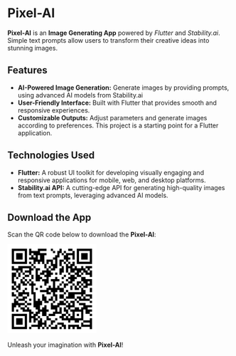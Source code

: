 # Pixel-AI

**Pixel-AI** is an **Image Generating App** powered by *Flutter* and *Stability.ai*. Simple text prompts allow users to transform their creative ideas into stunning images.

## Features

- **AI-Powered Image Generation:** Generate images by providing prompts, using advanced AI models from Stability.ai
- **User-Friendly Interface:** Built with Flutter that provides smooth and responsive experiences.
- **Customizable Outputs:** Adjust parameters and generate images according to preferences. This project is a starting point for a Flutter application. 

## Technologies Used

- **Flutter:** A robust UI toolkit for developing visually engaging and responsive applications for mobile, web, and desktop platforms.  
- **Stability.ai API:** A cutting-edge API for generating high-quality images from text prompts, leveraging advanced AI models.

## Download the App

Scan the QR code below to download the **Pixel-AI**:

<img src="https://github.com/Sandip-Ash/Pixel-AI/blob/main/assets/images/PixelAI_QR.png" alt="QR Code" width="200" height="200">

Unleash your imagination with **Pixel-AI**!  
